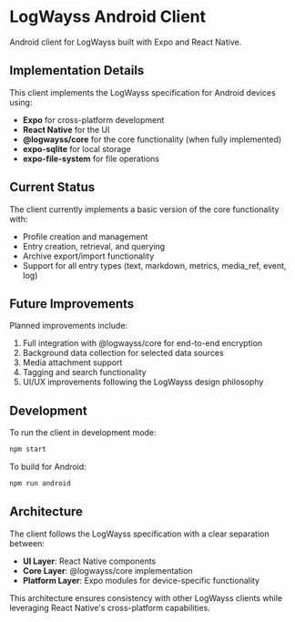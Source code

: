 # LogWayss Android Client

Android client for LogWayss built with Expo and React Native.

## Implementation Details

This client implements the LogWayss specification for Android devices using:

- **Expo** for cross-platform development
- **React Native** for the UI
- **@logwayss/core** for the core functionality (when fully implemented)
- **expo-sqlite** for local storage
- **expo-file-system** for file operations

## Current Status

The client currently implements a basic version of the core functionality with:

- Profile creation and management
- Entry creation, retrieval, and querying
- Archive export/import functionality
- Support for all entry types (text, markdown, metrics, media_ref, event, log)

## Future Improvements

Planned improvements include:

1. Full integration with @logwayss/core for end-to-end encryption
2. Background data collection for selected data sources
3. Media attachment support
4. Tagging and search functionality
5. UI/UX improvements following the LogWayss design philosophy

## Development

To run the client in development mode:

```bash
npm start
```

To build for Android:

```bash
npm run android
```

## Architecture

The client follows the LogWayss specification with a clear separation between:

- **UI Layer**: React Native components
- **Core Layer**: @logwayss/core implementation
- **Platform Layer**: Expo modules for device-specific functionality

This architecture ensures consistency with other LogWayss clients while leveraging React Native's cross-platform capabilities.